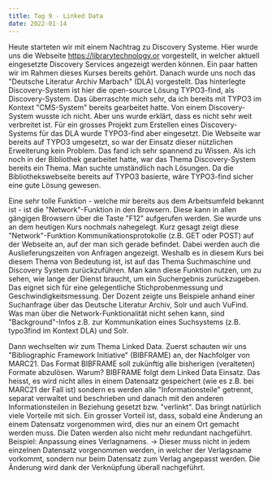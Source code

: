 ```yaml
---
title: Tag 9 - Linked Data
date: 2022-01-14
---
```


Heute starteten wir mit einem Nachtrag zu Discovery Systeme. Hier wurde uns die Webseite https://librarytechnology.or vorgestellt, in welcher aktuell eingesetzte Discovery Services angezeigt werden können. Ein paar hatten wir im Rahmen dieses Kurses bereits gehört. Danach wurde uns noch das "Deutsche Literatur Archiv Marbach" (DLA) vorgestellt. Das hinterlegte Discovery-System ist hier die open-source Lösung TYPO3-find, als Discovery-System. Das überraschte mich sehr, da ich bereits mit TYPO3 im Kontext "CMS-System" bereits gearbeitet hatte. Von einem Discovery-System wusste ich nicht. Aber uns wurde erklärt, dass es nicht sehr weit verbreitet ist. Für ein grosses Projekt zum Erstellen eines Discovery-Systems für das DLA wurde TYPO3-find aber eingesetzt. Die Webseite war bereits auf TYPO3 umgesetzt, so war der Einsatz dieser nützlichen Erweiterung kein Problem. Das fand ich sehr spannend zu Wissen. Als ich noch in der Bibliothek gearbeitet hatte, war das Thema Discovery-System bereits ein Thema. Man suchte umständlich nach Lösungen. Da die Bibliothekswebseite bereits auf TYPO3 basierte, wäre TYPO3-find sicher eine gute Lösung gewesen.

Eine sehr tolle Funktion - welche mir bereits aus dem Arbeitsumfeld bekannt ist - ist die "Network"-Funktion in den Browsern. Diese kann in allen gängigen Browsern über die Taste "F12" aufgerufen werden. Sie wurde uns an dem heutigen Kurs nochmals nahegelegt. Kurz gesagt zeigt diese "Network"-Funktion Kommunikationsprotokolle (z.B. GET oder POST) auf der Webseite an, auf der man sich gerade befindet. Dabei werden auch die Auslieferungszeiten von Anfragen angezeigt. Weshalb es in diesem Kurs bei diesem Thema von Bedeutung ist, ist auf das Thema Suchmaschine und Discovery System zurückzuführen. Man kann diese Funktion nutzen, um zu sehen, wie lange der Dienst braucht, um ein Suchergebnis zurückzugeben. Das eignet sich für eine gelegentliche Stichprobenmessung und Geschwindigkeitsmessung. Der Dozent zeigte uns Beispiele anhand einer Suchanfrage über das Deutsche Literatur Archiv, Solr und auch VuFind. Was man über die Network-Funktionalität nicht sehen kann, sind "Background"-Infos z.B. zur Kommunikation eines Suchsystems (z.B. typo3find im Kontext DLA) und Solr.

Dann wechselten wir zum Thema Linked Data. Zuerst schauten wir uns "Bibliographic Framework Initiative" (BIBFRAME) an, der Nachfolger von MARC21. Das Format BIBFRAME soll zukünftig alle bisherigen (veralteten) Formate abzulösen. Warum? BIBFRAME folgt dem Linked Data Einsatz. Das heisst, es wird nicht alles in einem Datensatz gespeichert (wie es z.B. bei MARC21 der Fall ist) sondern es werden alle "Informationsteile" getrennt, separat verwaltet und beschrieben und danach mit den anderen Informationsteilen in Beziehung gesetzt bzw. "verlinkt". Das bringt natürlich viele Vorteile mit sich. Ein grosser Vorteil ist, dass, sobald eine Änderung an einem Datensatz vorgenommen wird, dies nur an einem Ort gemacht werden muss. Die Daten werden also nicht mehr redundant nachgeführt. Beispiel: Anpassung eines Verlagnamens. -> Dieser muss nicht in jedem einzelnen Datensatz vorgenommen werden, in welcher der Verlagsname vorkommt, sondern nur beim Datensatz zum Verlag angepasst werden. Die Änderung wird dank der Verknüpfung überall nachgeführt.
